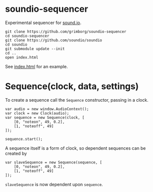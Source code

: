 # soundio-sequencer

Experimental sequencer for [sound.io](http://github.com/soundio).

    git clone https://github.com/grimborg/soundio-sequencer
    cd soundio-sequencer
    git clone https://github.com/soundio/soundio
    cd soundio
    git submodule update --init
    cd ..
    open index.html

See [index.html](https://github.com/grimborg/soundio-sequencer/blob/master/index.html) for an example.


# Sequence(clock, data, settings)

To create a sequence call the <code>Sequence</code> constructor, passing in a
clock.

    var audio = new window.AudioContext();
    var clock = new Clock(audio);
    var sequence = new Sequence(clock, [
        [0, "noteon", 49, 0.2],
        [1, "noteoff", 49]
    ]);
    
    sequence.start();

A sequence itself is a form of clock, so dependent sequences can be created by

    var slaveSequence = new Sequence(sequence, [
        [0, "noteon", 49, 0.2],
        [1, "noteoff", 49]
    ]);

<code>slaveSequence</code> is now dependent upon <code>sequence</code>.


